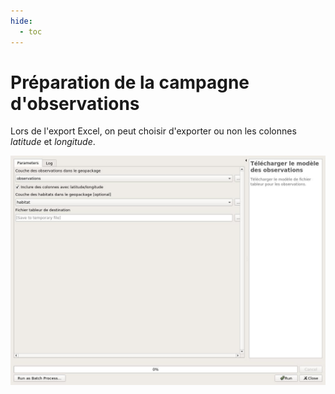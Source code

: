 ```yaml
---
hide:
  - toc
---
```


# Préparation de la campagne d'observations

Lors de l'export Excel, on peut choisir d'exporter ou non les colonnes *latitude* et *longitude*.

![export_observation](../processing/mercicor-download_observation_file.jpg)
